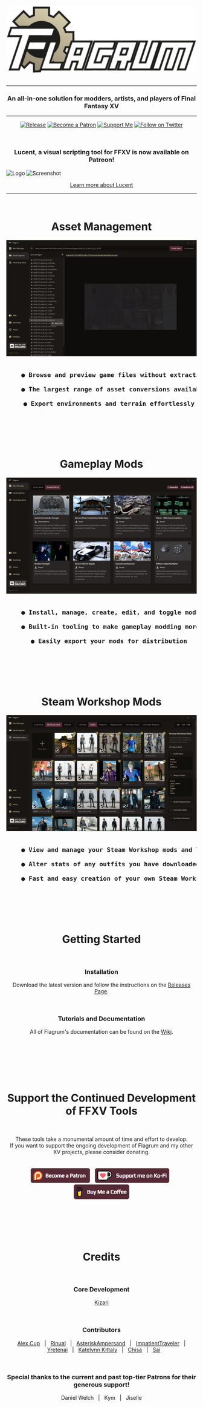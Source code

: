 <p align="center">
    <img alt="Flagrum" src="images/readme/splash_github.svg" width=500" /><br/>
    &nbsp;
</p>

---
<h3 align="center">An all-in-one solution for modders, artists, and players of Final Fantasy XV</h3>

---
<p align="center">
<a href="https://github.com/Kizari/Flagrum/releases"><img src="https://img.shields.io/github/release/Kizari/Flagrum.svg?style=flat&maxAge=3600" alt="Release"></img></a>
<a href="https://www.patreon.com/Kizari"><img src="https://img.shields.io/badge/patreon-Flagrum-orange?logo=patreon&logoColor=white" alt="Become a Patron"></img></a>
<a href="#support-the-continued-development-of-ffxv-tools"><img src="https://img.shields.io/badge/support-donate-pink?logo=kofi&logoColor=white" alt="Support Me"></img></a>
<a href="https://twitter.com/KizariXV"><img src="https://img.shields.io/badge/twitter-%40KizariXV-blue.svg?style=flat&logo=twitter&logoColor=white" alt="Follow on Twitter"></img></a>
</p>
&nbsp;  
&nbsp;

<h3 align="center">Lucent, a visual scripting tool for FFXV is now available on Patreon!</h3>

![Logo](https://github.com/Kizari/Flagrum/assets/25322543/d41df31c-7d3c-4364-9bf3-08afbc7c83a8)
![Screenshot](https://github.com/Kizari/Flagrum/assets/25322543/e4c73a8e-8310-4466-b3ba-c7f753eb783b)

<p align="center">
<a href="https://www.patreon.com/posts/visual-scripting-91823536">Learn more about Lucent</a>
</p>

---
&nbsp;

<h1 align="center">Asset Management</h1>

![Asset Management](images/readme/asset.jpg)

<pre align="center">
<h3>    ● Browse and preview game files without extracting anything<br/>
    ● The largest range of asset conversions available of any FFXV tools<br/>
    ● Export environments and terrain effortlessly</h3>
</pre>
&nbsp;
<p><br/></p>

<h1 align="center">Gameplay Mods</h1>

![Gameplay Mods](images/readme/gameplay.jpg)

<pre align="center">
<h3>    ● Install, manage, create, edit, and toggle mods at will<br/>
    ● Built-in tooling to make gameplay modding more manageable<br/>
    ● Easily export your mods for distribution</h3>
</pre>
&nbsp;
<p><br/></p>

<h1 align="center">Steam Workshop Mods</h1>

![Steam Workshop Mods](images/readme/workshop.jpg)

<pre align="center">
<h3>    ● View and manage your Steam Workshop mods and limits<br/>
    ● Alter stats of any outfits you have downloaded from Steam Workshop<br/>
    ● Fast and easy creation of your own Steam Workshop mods</h3>
</pre>
&nbsp;
<p><br/></p>

<h1 align="center">Getting Started</h1>
<br/>
<h3 align="center">Installation</h3>
<p align="center">Download the latest version and follow the instructions on the <a href="https://github.com/Kizari/Flagrum/releases/latest">Releases Page</a>.</p>
<br/>
<h3 align="center">Tutorials and Documentation</h3>
<p align="center">All of Flagrum's documentation can be found on the <a href="https://github.com/Kizari/Flagrum/wiki">Wiki</a>.<br/><br/></p>
<p><br/></p>
&nbsp;
<p><br/></p>

<h1 align="center">Support the Continued Development of FFXV Tools</h1>
<br/>
<p align="center">
These tools take a monumental amount of time and effort to develop.<br/>
If you want to support the ongoing development of Flagrum and my other XV projects, please consider donating.<br/><br/><br/>
<a href="https://www.patreon.com/Kizari"><img height="40" src="images/readme/patreon-button.png" alt="Patreon" /></a>&nbsp;&nbsp;
<a href="https://ko-fi.com/Kizari"><img height="40" src="images/readme/kofi-button.png" alt="Ko-Fi" /></a>&nbsp;&nbsp;
<a href="https://buymeacoffee.com/Kizari"><img height="40" src="images/readme/bmc-button.png" alt="Buy Me a Coffee" /></a>
</p>
<p><br/></p>
&nbsp;
<p><br/></p>

<h1 align="center">Credits</h1>
<br/>
<h3 align="center">Core Development</h3>
<p align="center"><a href="https://github.com/Kizari">Kizari</a></p>
<br/>
<h3 align="center">Contributors</h3>
<p align="center">
<a href="https://github.com/AlexPlaceres">Alex Cup</a>&nbsp;&nbsp;&nbsp;|&nbsp;&nbsp;&nbsp;<a href="https://github.com/Rinual">Rinual</a>&nbsp;&nbsp;&nbsp;|&nbsp;&nbsp;&nbsp;<a href="https://github.com/AsteriskAmpersand">AsteriskAmpersand</a>&nbsp;&nbsp;&nbsp;|&nbsp;&nbsp;&nbsp;<a href="https://github.com/EratoTiaTuatha">ImpatientTraveler</a>&nbsp;&nbsp;&nbsp;|&nbsp;&nbsp;&nbsp;<a href="https://github.com/yretenai">Yretenai</a>&nbsp;&nbsp;&nbsp;|&nbsp;&nbsp;&nbsp;<a href="https://github.com/katekittaly">Katelynn Kittaly</a>&nbsp;&nbsp;&nbsp;|&nbsp;&nbsp;&nbsp;<a href="https://github.com/ChisaJoestar">Chisa</a>&nbsp;&nbsp;&nbsp;|&nbsp;&nbsp;&nbsp;<a href="https://github.com/youarebritish">Sai</a>
</p>
<br/>
<h3 align="center">Special thanks to the current and past top-tier Patrons for their generous support!</h3>
<p align="center">
Daniel Welch&nbsp;&nbsp;&nbsp;|&nbsp;&nbsp;&nbsp;Kym&nbsp;&nbsp;&nbsp;|&nbsp;&nbsp;&nbsp;Jiselle
</p>
